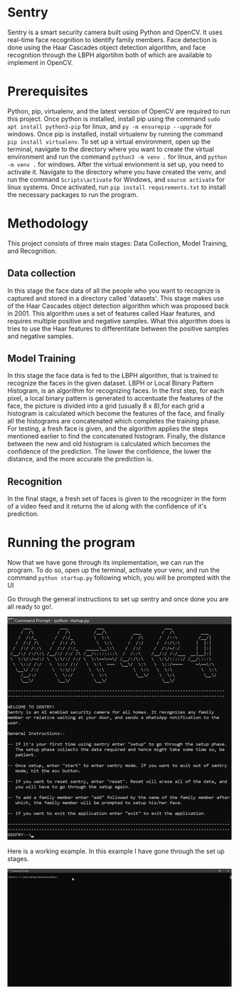 # Sentry
Sentry is a smart security camera built using Python and OpenCV. It uses real-time face recognition to identify family members. Face detection is done using the 
Haar Cascades object detection algorithm, and face recognition through the LBPH algortihm both of which are available to implement in OpenCV.

# Prerequisites
Python, pip, virtualenv, and the latest version of OpenCV are required to run this project. Once python is installed, install pip using the command ```sudo apt install python3-pip``` for linux, and ```py -m ensurepip --upgrade``` for windows. Once pip is installed, install virtualenv by running the command ```pip install virtualenv```.
To set up a virtual environment, open up the terminal, navigate to the directory where you want to create the virtual environment and run the command ```python3 -m venv .``` for linux, and ```python -m venv .``` for windows.
After the virtual envionment is set up, you need to activate it. Navigate to the directory where you have created the venv, and run the command ```Scripts\activate``` for Windows, and ```source activate``` for linux systems.
Once activated, run ```pip install requirements.txt``` to install the necessary packages to run the program.

# Methodology
This project consists of three main stages: Data Collection, Model Training, and Recognition.

## Data collection
In this stage the face data of all the people who you want to recognize is captured and stored in a directory called 'datasets'. This stage makes use of the Haar Cascades object detection algorithm which was proposed back in 2001. This algorithm uses a set of features called Haar features, and requires multiple positive and negative samples. What this algorithm does is tries to use the Haar features to differentitate between the positive samples and negative samples.
## Model Training
In this stage the face data is fed to the LBPH algorithm, that is trained to recognize the faces in the given dataset. LBPH or Local Binary Pattern Histogram, is an algorithm for recognizing faces. In the first step, for each pixel, a local binary pattern is generated to accentuate the features of the face, the picture is divided into a grid (usually 8 x 8),for each grid a histogram is calculated which become the features of the face, and finally all the histograms are concatenated which completes the training phase. For testing, a fresh face is given, and the algorithm applies the steps mentioned earlier to find the concatenated histogram. Finally, the distance between the new and old histogram is calculated which becomes the confidence of the prediction. The lower the confidence, the lower the distance, and the more accurate the prediction is.
## Recognition 
In the final stage, a fresh set of faces is given to the recognizer in the form of a video feed and it returns the id along with the confidence of it's prediction.

# Running the program
Now that we have gone through its implementation, we can run the program. To do so, open up the terminal, activate your venv, and run the command ```python startup.py```
following which, you will be prompted with the UI 

Go through the general instructions to set up sentry and once done you are all ready to go!.

<img src="resources/startup.png" width = "550" height = "500">

Here is a working example. In this example I have gone through the set up stages.

![demo](resources/sentry_demo.gif)



